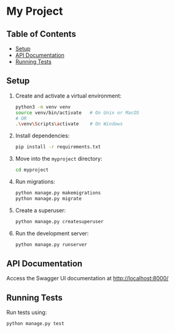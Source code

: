 # My Project

## Table of Contents
- [Setup](#setup)
- [API Documentation](#api-documentation)
- [Running Tests](#running-tests)

## Setup
1. Create and activate a virtual environment:
    ```bash
    python3 -m venv venv
    source venv/bin/activate   # On Unix or MacOS
    # OR
    .\venv\Scripts\activate    # On Windows
    ```

2. Install dependencies:
    ```bash
    pip install -r requirements.txt
    ```
3. Move into the `myproject` directory:
    ```bash
    cd myproject
    ```

4. Run migrations:
    ```bash
    python manage.py makemigrations
    python manage.py migrate
    ```

5. Create a superuser:
    ```bash
    python manage.py createsuperuser
    ```

6. Run the development server:
    ```bash
    python manage.py runserver
    ```

## API Documentation
Access the Swagger UI documentation at [http://localhost:8000/](http://localhost:8000/)

## Running Tests
Run tests using:
```bash
python manage.py test
